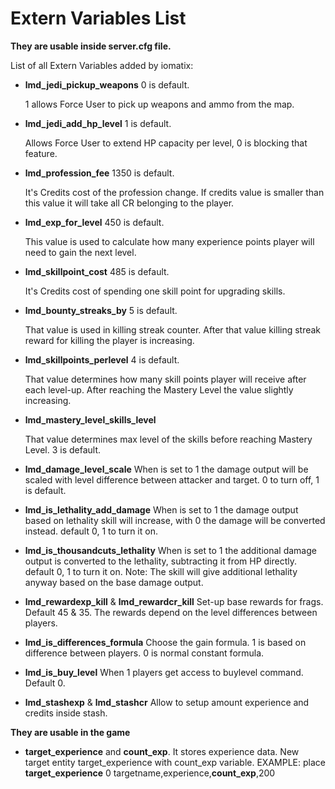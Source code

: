 # Extern Variables List
**They are usable inside server.cfg file.**

List of all Extern Variables added by iomatix:
- **lmd_jedi_pickup_weapons** 0 is default. 
  
  1 allows Force User to pick up weapons and ammo from the map. 
- **lmd_jedi_add_hp_level** 1 is default. 
  
  Allows Force User to extend HP capacity per level, 0 is blocking that feature.  
- **lmd_profession_fee** 1350 is default. 
  
  It's Credits cost of the profession change. If credits value is smaller than this value it will take all CR belonging to the player.
- **lmd_exp_for_level** 450 is default. 
  
  This value is used to calculate how many experience points player will need to gain the next level.
- **lmd_skillpoint_cost** 485 is default. 
  
  It's Credits cost of spending one skill point for upgrading skills. 
- **lmd_bounty_streaks_by** 5 is default. 
  
  That value is used in killing streak counter. After that value killing streak reward for killing the player is increasing.
- **lmd_skillpoints_perlevel** 4 is default. 

  That value determines how many skill points player will receive after each level-up. After reaching the Mastery Level the value slightly increasing. 
- **lmd_mastery_level_skills_level**
  
  That value determines max level of the skills before reaching Mastery Level. 3 is default. 
- **lmd_damage_level_scale** 
When is set to 1 the damage output will be scaled with level difference between attacker and target. 0 to turn off, 1 is default.

- **lmd_is_lethality_add_damage** 
When is set to 1 the damage output based on lethality skill will increase, with 0 the damage will be converted instead. default 0, 1 to turn it on.

- **lmd_is_thousandcuts_lethality** 
When is set to 1 the additional damage output is converted to the lethality, subtracting it from HP directly. default 0, 1 to turn it on. Note: The skill will give additional lethality anyway based on the base damage output.

- **lmd_rewardexp_kill** & **lmd_rewardcr_kill**
Set-up base rewards for frags. Default 45 & 35. The rewards depend on the level differences between players.

- **lmd_is_differences_formula**
Choose the gain formula. 1 is based on difference between players. 0 is normal constant formula.

- **lmd_is_buy_level**
When 1 players get access to buylevel command. Default 0.

- **lmd_stashexp** & **lmd_stashcr**
Allow to setup amount experience and credits inside stash.


**They are usable in the game**

- **target_experience** and **count_exp**. It stores experience data.
New target entity target_experience with count_exp variable. EXAMPLE: place **target_experience** 0 targetname,experience,**count_exp**,200